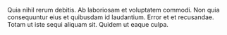 Quia nihil rerum debitis. Ab laboriosam et voluptatem commodi. Non quia consequuntur eius et quibusdam id laudantium. Error et et recusandae. Totam ut iste sequi aliquam sit. Quidem ut eaque culpa.